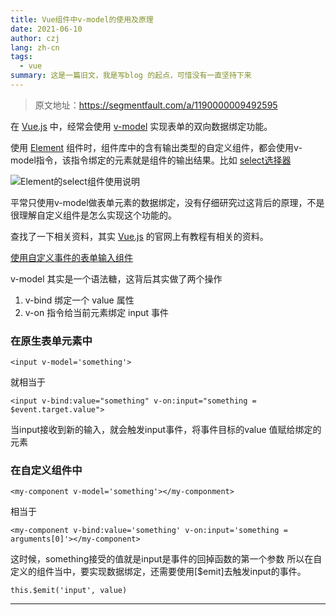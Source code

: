 ```yaml
---
title: Vue组件中v-model的使用及原理
date: 2021-06-10
author: czj
lang: zh-cn
tags:
  - vue
summary: 这是一篇旧文，我是写blog 的起点，可惜没有一直坚持下来
---
```


> 原文地址：https://segmentfault.com/a/1190000009492595

在 [Vue.js][1] 中，经常会使用 [v-model][2] 实现表单的双向数据绑定功能。

使用 [Element][3] 组件时，组件库中的含有输出类型的自定义组件，都会使用v-model指令，该指令绑定的元素就是组件的输出结果。比如 [select选择器][4]

![Element的select组件使用说明](https://image-static.segmentfault.com/151/728/151728545-59202de70f395_fix732)

平常只使用v-model做表单元素的数据绑定，没有仔细研究过这背后的原理，不是很理解自定义组件是怎么实现这个功能的。

查找了一下相关资料，其实 [Vue.js][6] 的官网上有教程有相关的资料。

[使用自定义事件的表单输入组件][7]

v-model 其实是一个语法糖，这背后其实做了两个操作

 1. v-bind 绑定一个 value 属性
 2. v-on 指令给当前元素绑定 input 事件

### 在原生表单元素中 ###

```vue
<input v-model='something'>
```
就相当于
```vue
<input v-bind:value="something" v-on:input="something = $event.target.value">
```

当input接收到新的输入，就会触发input事件，将事件目标的value 值赋给绑定的元素

### 在自定义组件中 ###

```vue
<my-component v-model='something'></my-componment>
```
相当于
```vue
<my-component v-bind:value='something' v-on:input='something = arguments[0]'></my-component>
```
这时候，something接受的值就是input是事件的回掉函数的第一个参数
所以在自定义的组件当中，要实现数据绑定，还需要使用[$emit]去触发input的事件。

```vue
this.$emit('input', value)
```



----------


[1]: https://cn.vuejs.org/
[2]: https://cn.vuejs.org/v2/guide/forms.html
[3]: http://element.eleme.io/#/zh-CN
[4]: http://element.eleme.io/#/zh-CN/component/select
[5]: /img/bVNZvP
[6]: https://cn.vuejs.org/
[7]: https://cn.vuejs.org/v2/guide/components.html#%E4%BD%BF%E7%94%A8%E8%87%AA%E5%AE%9A%E4%B9%89%E4%BA%8B%E4%BB%B6%E7%9A%84%E8%A1%A8%E5%8D%95%E8%BE%93%E5%85%A5%E7%BB%84%E4%BB%B6